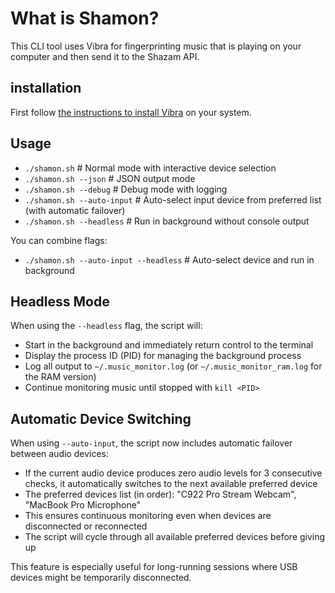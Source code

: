 # What is Shamon?

This CLI tool uses Vibra for fingerprinting music that is playing on your computer and then send it to the Shazam API.

## installation

First follow [the instructions to install Vibra](https://github.com/BayernMuller/vibra) on your system.

## Usage

-   `./shamon.sh` # Normal mode with interactive device selection
-   `./shamon.sh --json` # JSON output mode
-   `./shamon.sh --debug` # Debug mode with logging
-   `./shamon.sh --auto-input` # Auto-select input device from preferred list (with automatic failover)
-   `./shamon.sh --headless` # Run in background without console output

You can combine flags:
-   `./shamon.sh --auto-input --headless` # Auto-select device and run in background

## Headless Mode

When using the `--headless` flag, the script will:
- Start in the background and immediately return control to the terminal
- Display the process ID (PID) for managing the background process
- Log all output to `~/.music_monitor.log` (or `~/.music_monitor_ram.log` for the RAM version)
- Continue monitoring music until stopped with `kill <PID>`

## Automatic Device Switching

When using `--auto-input`, the script now includes automatic failover between audio devices:

- If the current audio device produces zero audio levels for 3 consecutive checks, it automatically switches to the next available preferred device
- The preferred devices list (in order): "C922 Pro Stream Webcam", "MacBook Pro Microphone"
- This ensures continuous monitoring even when devices are disconnected or reconnected
- The script will cycle through all available preferred devices before giving up

This feature is especially useful for long-running sessions where USB devices might be temporarily disconnected.

